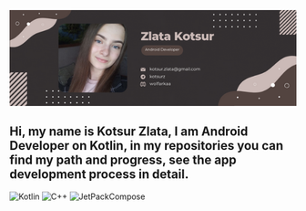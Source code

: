 [![Header](https://github.com/wolfarkaa/wolfarkaa/blob/main/assets/header.png)](https://t.me/kotsurz)

## Hi, my name is Kotsur Zlata, I am Android Developer on Kotlin, in my repositories you can find my path and progress, see the app development process in detail.

![Kotlin](https://img.shields.io/badge/-Kotlin-383435?style=for-the-badge&logo=Kotlin)
![C++](https://img.shields.io/badge/-C++-383435?style=for-the-badge&logo=C%2b%2b&logoColor=5C8DBC)
![JetPackCompose](https://img.shields.io/badge/-Jetpack_Compose-383435?style=for-the-badge&logo=JetpackCompose)
